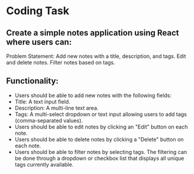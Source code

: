 # Coding Task

## Create a simple notes application using React where users can:
Problem Statement:
Add new notes with a title, description, and tags.
Edit and delete notes.
Filter notes based on tags.

## Functionality:

- Users should be able to add new notes with the following fields:
 - Title: A text input field.
 - Description: A multi-line text area.
 - Tags: A multi-select dropdown or text input allowing users to add tags (comma-separated values).
- Users should be able to edit notes by clicking an "Edit" button on each note.
- Users should be able to delete notes by clicking a "Delete" button on each note.
- Users should be able to filter notes by selecting tags. The filtering can be done through a dropdown or checkbox list that displays all unique tags currently available.

